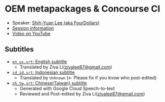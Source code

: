 # OEM metapackages & Concourse CI

- Speaker: [Shih-Yuan Lee (aka FourDollars)](mailto:open@brsvh.org)
- [Session information](https://2021.ubucon.asia/sessions/oem_metapackages__concourse_ci)
- [Video on YouTube](https://www.youtube.com/watch?v=1yJsTnPlN7A)

## Subtitles

- [`en_us.srt`: English subtitle](en_us.srt)
    - Translated by Ziva Li(zivalee87@gmail.com)
- [`id_id.srt`: Indonesian subtitle](id_id.srt)
    - Translated by `Unknown` (<- Please fix if you know who post-edited)
- [`zh_tw.srt`: Chinese(Taiwan) subtitle](zh_tw.srt)
    - Generated with Google Cloud Speech-to-text
    - Reviewed and Post-edited by Ziva Li(zivalee87@gmail.com)
